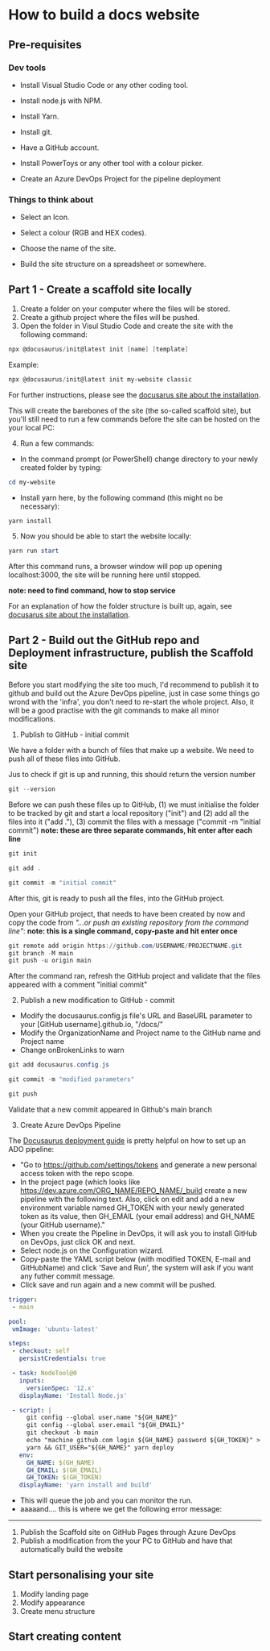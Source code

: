 # How to build a docs website

## Pre-requisites

### Dev tools

- Install Visual Studio Code or any other coding tool.

- Install node.js with NPM.

- Install Yarn.

- Install git.

- Have a GitHub account.

- Install PowerToys or any other tool with a colour picker.

- Create an Azure DevOps Project for the pipeline deployment

### Things to think about

- Select an Icon.

- Select a colour (RGB and HEX codes).

- Choose the name of the site.

- Build the site structure on a spreadsheet or somewhere.

## Part 1 - Create a scaffold site locally

1. Create a folder on your computer where the files will be stored.
2. Create a github project where the files will be pushed.
3. Open the folder in Visul Studio Code and create the site with the following command:

```powershell
npx @docusaurus/init@latest init [name] [template]
```

Example:

```powershell
npx @docusaurus/init@latest init my-website classic
```

For further instructions, please see the [docusarus site about the installation](https://docusaurus.io/docs/installation).

This will create the barebones of the site (the so-called scaffold site), but you'll still need to run a few commands before the site can be hosted on the your local PC:

4. Run a few commands:

- In the command prompt (or PowerShell) change directory to your newly created folder by typing:

```powershell
cd my-website
```

- Install yarn here, by the following command (this might no be necessary):

```powershell
yarn install
```

5. Now you should be able to start the website locally:

```powershell
yarn run start
```

After this command runs, a browser window will pop up opening localhost:3000, the site will be running here until stopped.

**note: need to find command, how to stop service**

For an explanation of how the folder structure is built up, again, see [docusarus site about the installation](https://docusaurus.io/docs/installation).

## Part 2 - Build out the GitHub repo and Deployment infrastructure, publish the Scaffold site

Before you start modifying the site too much, I'd recommend to publish it to github and build out the Azure DevOps pipeline, just in case some things go wrond with the 'infra', you don't need to re-start the whole project. Also, it will be a good practise with the git commands to make all minor modifications.

1. Publish to GitHub - initial commit
  
We have a folder with a bunch of files that make up a website. We need to push all of these files into GitHub.

Jus to check if git is up and running, this should return the version number

```powershell
git --version
```

Before we can push these files up to GitHub, (1) we must initialise the folder to be tracked by git and start a local repository ("init") and (2) add all the files into it ("add ."), (3) commit the files with a message ("commit -m "initial commit") **note: these are three separate commands, hit enter after each line**

```powershell
git init

git add .

git commit -m "initial commit"
```

After this, git is ready to push all the files, into the GitHub project.

Open your GitHub project, that needs to have been created by now and copy the code from *"…or push an existing repository from the command line"*:
**note: this is a single command, copy-paste and hit enter once**

```powershell
git remote add origin https://github.com/USERNAME/PROJECTNAME.git
git branch -M main
git push -u origin main
```

After the command ran, refresh the GitHub project and validate that the files appeared with a comment "initial commit"

2. Publish a new modification to GitHub - commit

- Modify the docusaurus.config.js file's URL and BaseURL parameter to your [GitHub username].github.io, "/docs/"
- Modify the OrganizationName and Project name to the GitHub name and Project name
- Change onBrokenLinks to warn

```PowerShell
git add docusaurus.config.js

git commit -m "modified parameters"

git push
```

Validate that a new commit appeared in Github's main branch

3. Create Azure DevOps Pipeline

The [Docusaurus deployment guide](https://docusaurus.io/docs/deployment#using-azure-pipelines) is pretty helpful on how to set up an ADO pipeline:

- "Go to <https://github.com/settings/tokens> and generate a new personal access token with the repo scope.
- In the project page (which looks like <https://dev.azure.com/ORG_NAME/REPO_NAME/_build> create a new pipeline with the following text. Also, click on edit and add a new environment variable named GH_TOKEN with your newly generated token as its value, then GH_EMAIL (your email address) and GH_NAME (your GitHub username)."
- When you create the Pipeline in DevOps, it will ask you to install GitHub on DevOps, just click OK and next.
- Select node.js on the Configuration wizard.
- Copy-paste the YAML script below (with modified TOKEN, E-mail and GitHubName) and click 'Save and Run', the system will ask if you want any futher commit message.
- Click save and run again and a new commit will be pushed.
  

 ```YAML
 trigger:
  - main

pool:
  vmImage: 'ubuntu-latest'

steps:
  - checkout: self
    persistCredentials: true

  - task: NodeTool@0
    inputs:
      versionSpec: '12.x'
    displayName: 'Install Node.js'

  - script: |
      git config --global user.name "${GH_NAME}"
      git config --global user.email "${GH_EMAIL}"
      git checkout -b main
      echo "machine github.com login ${GH_NAME} password ${GH_TOKEN}" > ~/.netrc
      yarn && GIT_USER="${GH_NAME}" yarn deploy
    env:
      GH_NAME: $(GH_NAME)
      GH_EMAIL: $(GH_EMAIL)
      GH_TOKEN: $(GH_TOKEN)
    displayName: 'yarn install and build'
```

- This will queue the job and you can monitor the run.
- aaaaand.... this is where we get the following error message: 



________________________________________

1. Publish the Scaffold site on GitHub Pages through Azure DevOps
2. Publish a modification from the your PC to GitHub and have that automatically build the website

## Start personalising your site

1. Modify landing page
2. Modify appearance
3. Create menu structure

## Start creating content
